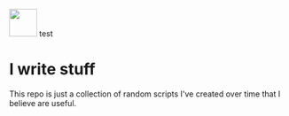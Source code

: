 <p align="left"> 
    <img src="https://media.tenor.com/dc1V2uGIXgAAAAAj/seseren-blue-archive.gif" width="50"/> 
    test
</p>

# I write stuff
This repo is just a collection of random scripts I've created over time that I believe are useful.
